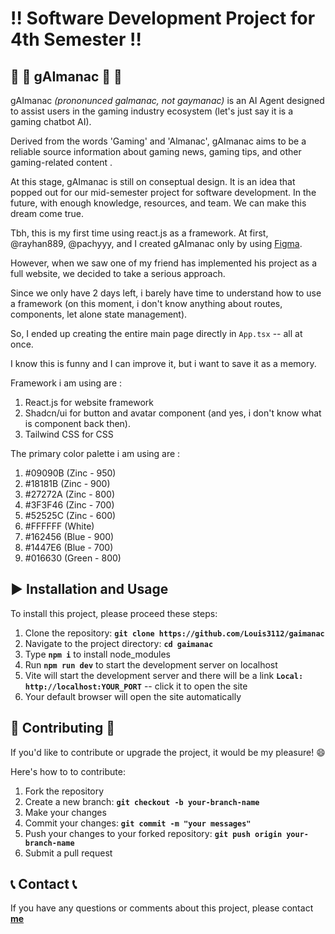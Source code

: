 # :bangbang: **Software Development Project for 4th Semester**  :bangbang:

##  🤖 :iphone: **gAImanac** 🤖 :iphone:
gAImanac *(prononunced galmanac, not gaymanac)* is an AI Agent designed to assist users in the gaming industry ecosystem (let's just say it is a gaming chatbot AI).

Derived from the words 'Gaming' and 'Almanac', gAImanac aims to be a reliable source information about gaming news, gaming tips, and other gaming-related content .

At this stage, gAImanac is still on conseptual design. It is an idea that popped out for our mid-semester project for software development.
In the future, with enough knowledge, resources, and team. We can make this dream come true.

Tbh, this is my first time using react.js as a framework. 
At first, @rayhan889, @pachyyy, and I created gAImanac only by using [Figma](https://www.figma.com/design/zOmyobzUCKzkPp2zUuLF9x/UTS-RPL---Chatbot?node-id=0-1&t=mOvA40NX0MpkEbQr-1).

However, when we saw one of my friend has implemented his project as a full website, we decided to take a serious approach.

Since we only have 2 days left, i barely have time to understand how to use a framework (on this moment, i don't know anything about routes, components, let alone state management).

So, I ended up creating the entire main page directly in `App.tsx` -- all at once.

I know this is funny and I can improve it, but i want to save it as a memory.      

Framework i am using are : 
1. React.js for website framework
2. Shadcn/ui for button and avatar component (and yes, i don't know what is component back then). 
3. Tailwind CSS for CSS 

The primary color palette i am using are :
1. #09090B (Zinc - 950)
2. #18181B (Zinc - 900)
3. #27272A (Zinc - 800)
4. #3F3F46 (Zinc - 700)
5. #52525C (Zinc - 600)
5. #FFFFFF (White)
6. #162456 (Blue - 900)
7. #1447E6 (Blue - 700)
8. #016630 (Green - 800)

## :arrow_forward: **Installation and Usage** 
To install this project, please proceed these steps:
1. Clone the repository: **`git clone https://github.com/Louis3112/gaimanac`**
2. Navigate to the project directory: **`cd gaimanac`**
3. Type **`npm i`** to install node_modules
4. Run **`npm run dev`** to start the development server on localhost
5. Vite will start the development server and there will be a link **`Local: http://localhost:YOUR_PORT`** -- click it to open the site
6. Your default browser will open the site automatically

## 	:bust_in_silhouette: **Contributing** :bust_in_silhouette:
If you'd like to contribute or upgrade the project, it would be my pleasure! :smile: 

Here's how to to contribute:
1. Fork the repository
2. Create a new branch: **`git checkout -b your-branch-name`**
3. Make your changes
4. Commit your changes: **`git commit -m "your messages"`** 
5. Push your changes to your forked repository: **`git push origin your-branch-name`**
6. Submit a pull request

## :telephone_receiver: **Contact** :telephone_receiver:

If you have any questions or comments about this project, please contact **[me](corneliuslouis3112@gmail.com)**
